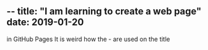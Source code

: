 --
title: "I am learning to create a web page"
date: 2019-01-20
---
in GitHub Pages
It is weird how the - are used on the title
